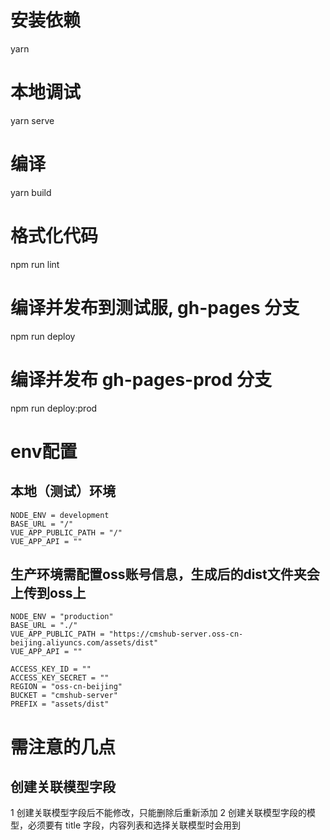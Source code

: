 # 安装依赖
yarn

# 本地调试
yarn serve

# 编译
yarn build

# 格式化代码
npm run lint

# 编译并发布到测试服, gh-pages 分支
npm run deploy

# 编译并发布 gh-pages-prod 分支
npm run deploy:prod


# env配置
## 本地（测试）环境
```
NODE_ENV = development
BASE_URL = "/"
VUE_APP_PUBLIC_PATH = "/"
VUE_APP_API = ""
```
## 生产环境需配置oss账号信息，生成后的dist文件夹会上传到oss上
```
NODE_ENV = "production"
BASE_URL = "./"
VUE_APP_PUBLIC_PATH = "https://cmshub-server.oss-cn-beijing.aliyuncs.com/assets/dist"
VUE_APP_API = ""

ACCESS_KEY_ID = ""
ACCESS_KEY_SECRET = ""
REGION = "oss-cn-beijing"
BUCKET = "cmshub-server"
PREFIX = "assets/dist"
```

# 需注意的几点
## 创建关联模型字段
1 创建关联模型字段后不能修改，只能删除后重新添加
2 创建关联模型字段的模型，必须要有 title 字段，内容列表和选择关联模型时会用到